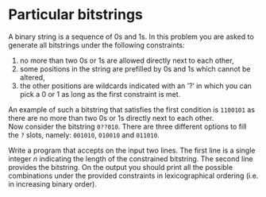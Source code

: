 # Particular bitstrings

A binary string is a sequence of 0s and 1s. In this problem you are asked to generate all bitstrings under the following constraints:

1. no more than two 0s or 1s are allowed directly next to each other,
2. some positions in the string are prefilled by 0s and 1s which cannot be altered,
3. the other positions are wildcards indicated with an ’?’ in which you can pick a 0 or 1 as long as the first constraint is met.

An example of such a bitstring that satisfies the first condition is `1100101` as there are no more than two 0s or 1s directly next to each other.  
Now consider the bitstring `0??010`. There are three different options to fill the `?` slots, namely: `001010`, `010010` and `011010`.

Write a program that accepts on the input two lines. The first line is a single integer $n$ indicating the length of the constrained bitstring. The second line provides the bitstring. On the output you should print all the possible combinations under the provided constraints in lexicographical ordering (i.e. in increasing binary order).
